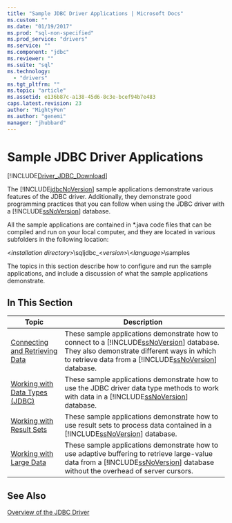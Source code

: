 ```yaml
---
title: "Sample JDBC Driver Applications | Microsoft Docs"
ms.custom: ""
ms.date: "01/19/2017"
ms.prod: "sql-non-specified"
ms.prod_service: "drivers"
ms.service: ""
ms.component: "jdbc"
ms.reviewer: ""
ms.suite: "sql"
ms.technology: 
  - "drivers"
ms.tgt_pltfrm: ""
ms.topic: "article"
ms.assetid: e136b87c-a138-45d6-8c3e-bcef94b7e483
caps.latest.revision: 23
author: "MightyPen"
ms.author: "genemi"
manager: "jhubbard"
---
```

# Sample JDBC Driver Applications
[!INCLUDE[Driver_JDBC_Download](../../../includes/driver_jdbc_download.md)]

  The [!INCLUDE[jdbcNoVersion](../../../includes/jdbcnoversion_md.md)] sample applications demonstrate various features of the JDBC driver. Additionally, they demonstrate good programming practices that you can follow when using the JDBC driver with a [!INCLUDE[ssNoVersion](../../../includes/ssnoversion_md.md)] database.  
  
 All the sample applications are contained in *.java code files that can be compiled and run on your local computer, and they are located in various subfolders in the following location:  
  
 \<*installation directory*>\sqljdbc_\<*version*>\\<*language*>\samples  
  
 The topics in this section describe how to configure and run the sample applications, and include a discussion of what the sample applications demonstrate.  
  
## In This Section  
  
|Topic|Description|  
|-----------|-----------------|  
|[Connecting and Retrieving Data](../../../connect/jdbc/connecting-and-retrieving-data.md)|These sample applications demonstrate how to connect to a [!INCLUDE[ssNoVersion](../../../includes/ssnoversion_md.md)] database. They also demonstrate different ways in which to retrieve data from a [!INCLUDE[ssNoVersion](../../../includes/ssnoversion_md.md)] database.|  
|[Working with Data Types &#40;JDBC&#41;](../../../connect/jdbc/working-with-data-types-jdbc.md)|These sample applications demonstrate how to use the JDBC driver data type methods to work with data in a [!INCLUDE[ssNoVersion](../../../includes/ssnoversion_md.md)] database.|  
|[Working with Result Sets](../../../connect/jdbc/working-with-result-sets.md)|These sample applications demonstrate how to use result sets to process data contained in a [!INCLUDE[ssNoVersion](../../../includes/ssnoversion_md.md)] database.|  
|[Working with Large Data](../../../connect/jdbc/working-with-large-data.md)|These sample applications demonstrate how to use adaptive buffering to retrieve large-value data from a [!INCLUDE[ssNoVersion](../../../includes/ssnoversion_md.md)] database without the overhead of server cursors.|  
  
## See Also  
 [Overview of the JDBC Driver](../../../connect/jdbc/overview-of-the-jdbc-driver.md)  
  
  
